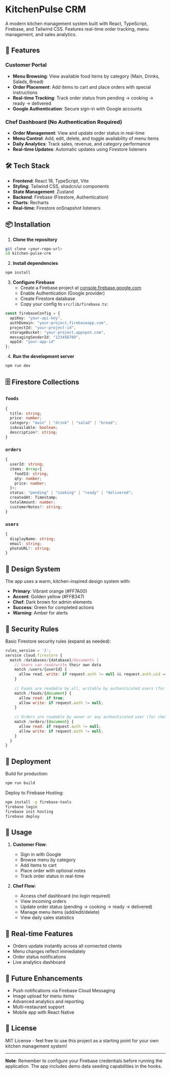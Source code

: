 # KitchenPulse CRM

A modern kitchen management system built with React, TypeScript, Firebase, and Tailwind CSS. Features real-time order tracking, menu management, and sales analytics.

## 🚀 Features

### Customer Portal
- **Menu Browsing**: View available food items by category (Main, Drinks, Salads, Bread)
- **Order Placement**: Add items to cart and place orders with special instructions
- **Real-time Tracking**: Track order status from pending → cooking → ready → delivered
- **Google Authentication**: Secure sign-in with Google accounts

### Chef Dashboard (No Authentication Required)
- **Order Management**: View and update order status in real-time
- **Menu Control**: Add, edit, delete, and toggle availability of menu items
- **Daily Analytics**: Track sales, revenue, and category performance
- **Real-time Updates**: Automatic updates using Firestore listeners

## 🛠 Tech Stack

- **Frontend**: React 18, TypeScript, Vite
- **Styling**: Tailwind CSS, shadcn/ui components
- **State Management**: Zustand
- **Backend**: Firebase (Firestore, Authentication)
- **Charts**: Recharts
- **Real-time**: Firestore onSnapshot listeners

## 📦 Installation

1. **Clone the repository**
```bash
git clone <your-repo-url>
cd kitchen-pulse-crm
```

2. **Install dependencies**
```bash
npm install
```

3. **Configure Firebase**
   - Create a Firebase project at [console.firebase.google.com](https://console.firebase.google.com)
   - Enable Authentication (Google provider)
   - Create Firestore database
   - Copy your config to `src/lib/firebase.ts`:

```typescript
const firebaseConfig = {
  apiKey: "your-api-key",
  authDomain: "your-project.firebaseapp.com",
  projectId: "your-project-id",
  storageBucket: "your-project.appspot.com",
  messagingSenderId: "123456789",
  appId: "your-app-id"
};
```

4. **Run the development server**
```bash
npm run dev
```

## 🗄 Firestore Collections

### `foods`
```typescript
{
  title: string;
  price: number;
  category: "main" | "drink" | "salad" | "bread";
  isAvailable: boolean;
  description?: string;
}
```

### `orders`
```typescript
{
  userId: string;
  items: Array<{
    foodId: string;
    qty: number;
    price: number;
  }>;
  status: "pending" | "cooking" | "ready" | "delivered";
  createdAt: Timestamp;
  totalAmount: number;
  customerNotes?: string;
}
```

### `users`
```typescript
{
  displayName: string;
  email: string;
  photoURL?: string;
}
```

## 🎨 Design System

The app uses a warm, kitchen-inspired design system with:
- **Primary**: Vibrant orange (#FF7A00)
- **Accent**: Golden yellow (#FFB347)
- **Chef**: Dark brown for admin elements
- **Success**: Green for completed actions
- **Warning**: Amber for alerts

## 🔐 Security Rules

Basic Firestore security rules (expand as needed):

```javascript
rules_version = '2';
service cloud.firestore {
  match /databases/{database}/documents {
    // Users can read/write their own data
    match /users/{userId} {
      allow read, write: if request.auth != null && request.auth.uid == userId;
    }
    
    // Foods are readable by all, writable by authenticated users (for demo)
    match /foods/{document} {
      allow read: if true;
      allow write: if request.auth != null;
    }
    
    // Orders are readable by owner or any authenticated user (for chef dashboard)
    match /orders/{document} {
      allow read: if request.auth != null;
      allow write: if request.auth != null;
    }
  }
}
```

## 🚀 Deployment

Build for production:
```bash
npm run build
```

Deploy to Firebase Hosting:
```bash
npm install -g firebase-tools
firebase login
firebase init hosting
firebase deploy
```

## 📱 Usage

1. **Customer Flow**:
   - Sign in with Google
   - Browse menu by category
   - Add items to cart
   - Place order with optional notes
   - Track order status in real-time

2. **Chef Flow**:
   - Access chef dashboard (no login required)
   - View incoming orders
   - Update order status (pending → cooking → ready → delivered)
   - Manage menu items (add/edit/delete)
   - View daily sales statistics

## 🔄 Real-time Features

- Orders update instantly across all connected clients
- Menu changes reflect immediately
- Order status notifications
- Live analytics dashboard

## 🎯 Future Enhancements

- Push notifications via Firebase Cloud Messaging
- Image upload for menu items
- Advanced analytics and reporting
- Multi-restaurant support
- Mobile app with React Native

## 📝 License

MIT License - feel free to use this project as a starting point for your own kitchen management system!

---

**Note**: Remember to configure your Firebase credentials before running the application. The app includes demo data seeding capabilities in the hooks.